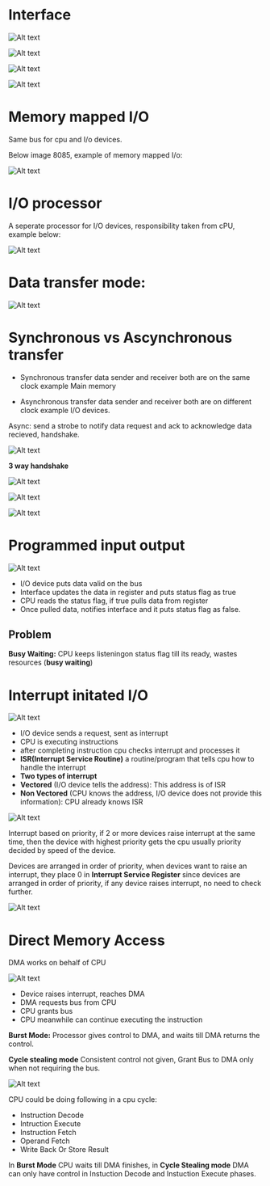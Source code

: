 # Interface

![Alt text](image-53.png)

![Alt text](image-54.png)

![Alt text](image-55.png)

![Alt text](image-56.png)

# Memory mapped I/O

Same bus for cpu and I/o devices.

Below image 8085, example of memory mapped I/o:

![Alt text](image-57.png)


# I/O processor

A seperate processor for I/O devices, responsibility taken from cPU, example below:

![Alt text](image-58.png)

# Data transfer mode:

![Alt text](image-59.png)

# Synchronous vs Ascynchronous transfer

- Synchronous transfer data sender and receiver both are on the same clock example Main memory

- Asynchronous transfer data sender and receiver both are on  different clock example I/O devices.

Async: send a strobe to notify data request and ack to acknowledge data recieved, handshake.

![Alt text](image-60.png)

**3 way handshake**

![Alt text](image-61.png)

![Alt text](image-62.png)

![Alt text](image-63.png)

# Programmed input output

![Alt text](image-64.png)

- I/O device puts data valid on the bus
- Interface updates the data in register and puts status flag as true
- CPU reads the status flag, if true pulls data from register
- Once pulled data, notifies interface and it puts status flag as false.

## Problem
**Busy Waiting:** CPU keeps listeningon status flag till its ready, wastes resources (**busy waiting**)


# Interrupt initated I/O

![Alt text](image-65.png)

- I/O device sends a request, sent as interrupt
- CPU is executing instructions
- after completing instruction cpu checks interrupt and processes it
- **ISR(Interrupt Service Routine)** a routine/program that tells cpu how to handle the interrupt
- **Two types of interrupt**
- **Vectored** (I/O device tells the address): This address is of ISR
- **Non Vectored** (CPU knows the address, I/O device does not provide this information): CPU already knows ISR

![Alt text](image-66.png)

Interrupt based on priority, if 2 or more devices raise interrupt at the same time, then the device with highest priority gets the cpu
usually priority decided by speed of the device.

Devices are arranged in order of priority, when devices want to raise an interrupt, they place 0 in **Interrupt Service Register**
since devices are arranged in order of priority, if any device raises interrupt, no need to check further.

![Alt text](image-67.png)

# Direct Memory Access

DMA works on behalf of CPU

![Alt text](image-70.png)

- Device raises interrupt, reaches DMA
- DMA requests bus from CPU
- CPU grants bus
- CPU meanwhile can continue executing the instruction

**Burst Mode:** Processor gives control to DMA, and waits till DMA returns the control.

**Cycle stealing mode** Consistent control not given, Grant Bus to DMA only when not requiring the bus.

![Alt text](image-71.png)

CPU could be doing following in a cpu cycle:
- Instruction Decode
- Intruction Execute
- Instruction Fetch
- Operand Fetch
- Write Back Or Store Result

In **Burst Mode** CPU waits till DMA finishes, in **Cycle Stealing mode** DMA can only have control in Instuction Decode and Instuction Execute phases.


